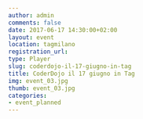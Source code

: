 ```yaml
---
author: admin
comments: false
date: 2017-06-17 14:30:00+02:00
layout: event
location: tagmilano
registration_url: 
type: Player
slug: coderdojo-il-17-giugno-in-tag
title: CoderDojo il 17 giugno in Tag
img: event_03.jpg
thumb: event_03.jpg
categories:
- event_planned
---
```

